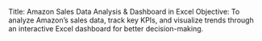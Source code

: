 Title: Amazon Sales Data Analysis & Dashboard in Excel
Objective: To analyze Amazon’s sales data, track key KPIs, and visualize trends through an interactive Excel dashboard for better decision-making.

